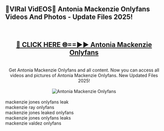 <h2>🔴VIRal VidEOS🔴 Antonia Mackenzie Onlyfans Videos And Photos - Update Files 2025!</h2>
<br>
<div align="center">
<h2><a href="https://virallinks.top/odZfE0" rel="nofollow">🔴 CLICK HERE 🌐==►► Antonia Mackenzie Onlyfans</a></h2>
<br>
Get Antonia Mackenzie Onlyfans and all content. Now you can access all videos and pictures of Antonia Mackenzie Onlyfans. New Updated Files 2025!
<br>
<br>
<a href="https://virallinks.top/odZfE0" rel="nofollow" data-target="animated-image.originalLink"><img src="https://i.imgur.com/dJHk4Zq.gif)" alt="Antonia Mackenzie Onlyfans" style="max-width: 100%; display: inline-block;" data-target="animated-image.originalImage"></a>
</div>
<br>
mackenzie jones onlyfans leak<br>
mackenzie ray onlyfans<br>
mackenzie jones leaked onlyfans<br>
mackenzie jones onlyfans leaks<br>
mackenzie valdez onlyfans
